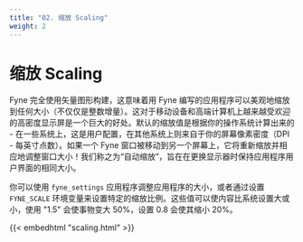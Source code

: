 ```yaml
---
title: "02. 缩放 Scaling"
weight: 2
---
```


# 缩放 Scaling

Fyne 完全使用矢量图形构建，这意味着用 Fyne 编写的应用程序可以美观地缩放到任何大小（不仅仅是整数增量）。这对于移动设备和高端计算机上越来越受欢迎的高密度显示屏是一个巨大的好处。默认的缩放值是根据你的操作系统计算出来的 - 在一些系统上，这是用户配置，在其他系统上则来自于你的屏幕像素密度（DPI - 每英寸点数）。如果一个 Fyne 窗口被移动到另一个屏幕上，它将重新缩放并相应地调整窗口大小！我们称之为“自动缩放”，旨在在更换显示器时保持应用程序用户界面的相同大小。

你可以使用 `fyne_settings` 应用程序调整应用程序的大小，或者通过设置 `FYNE_SCALE` 环境变量来设置特定的缩放比例。这些值可以使内容比系统设置大或小，使用 "1.5" 会使事物变大 50%，设置 0.8 会使其缩小 20%。

{{< embedhtml "scaling.html" >}}
